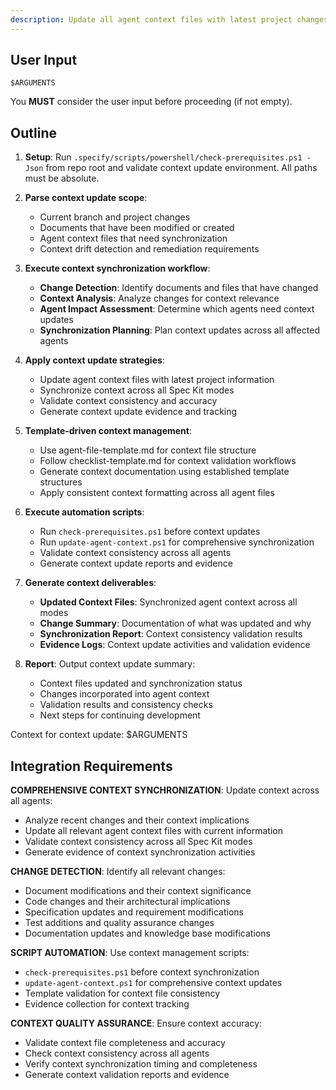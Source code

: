 ```yaml
---
description: Update all agent context files with latest project changes and ensure synchronization across all Spec Kit modes.
---
```


## User Input

```text
$ARGUMENTS
```

You **MUST** consider the user input before proceeding (if not empty).

## Outline

1. **Setup**: Run `.specify/scripts/powershell/check-prerequisites.ps1 -Json` from repo root and validate context update environment. All paths must be absolute.

2. **Parse context update scope**:
   - Current branch and project changes
   - Documents that have been modified or created
   - Agent context files that need synchronization
   - Context drift detection and remediation requirements

3. **Execute context synchronization workflow**:
   - **Change Detection**: Identify documents and files that have changed
   - **Context Analysis**: Analyze changes for context relevance
   - **Agent Impact Assessment**: Determine which agents need context updates
   - **Synchronization Planning**: Plan context updates across all affected agents

4. **Apply context update strategies**:
   - Update agent context files with latest project information
   - Synchronize context across all Spec Kit modes
   - Validate context consistency and accuracy
   - Generate context update evidence and tracking

5. **Template-driven context management**:
   - Use agent-file-template.md for context file structure
   - Follow checklist-template.md for context validation workflows
   - Generate context documentation using established template structures
   - Apply consistent context formatting across all agent files

6. **Execute automation scripts**:
   - Run `check-prerequisites.ps1` before context updates
   - Run `update-agent-context.ps1` for comprehensive synchronization
   - Validate context consistency across all agents
   - Generate context update reports and evidence

7. **Generate context deliverables**:
   - **Updated Context Files**: Synchronized agent context across all modes
   - **Change Summary**: Documentation of what was updated and why
   - **Synchronization Report**: Context consistency validation results
   - **Evidence Logs**: Context update activities and validation evidence

8. **Report**: Output context update summary:
   - Context files updated and synchronization status
   - Changes incorporated into agent context
   - Validation results and consistency checks
   - Next steps for continuing development

Context for context update: $ARGUMENTS

## Integration Requirements

**COMPREHENSIVE CONTEXT SYNCHRONIZATION**: Update context across all agents:
- Analyze recent changes and their context implications
- Update all relevant agent context files with current information
- Validate context consistency across all Spec Kit modes
- Generate evidence of context synchronization activities

**CHANGE DETECTION**: Identify all relevant changes:
- Document modifications and their context significance
- Code changes and their architectural implications
- Specification updates and requirement modifications
- Test additions and quality assurance changes
- Documentation updates and knowledge base modifications

**SCRIPT AUTOMATION**: Use context management scripts:
- `check-prerequisites.ps1` before context synchronization
- `update-agent-context.ps1` for comprehensive context updates
- Template validation for context file consistency
- Evidence collection for context tracking

**CONTEXT QUALITY ASSURANCE**: Ensure context accuracy:
- Validate context file completeness and accuracy
- Check context consistency across all agents
- Verify context synchronization timing and completeness
- Generate context validation reports and evidence